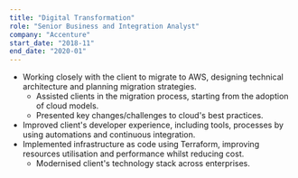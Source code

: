 ```yaml
---
title: "Digital Transformation"
role: "Senior Business and Integration Analyst"
company: "Accenture"
start_date: "2018-11"
end_date: "2020-01"
---
```


- Working closely with the client to migrate to AWS, designing technical architecture and planning migration strategies.
  - Assisted clients in the migration process, starting from the adoption of cloud models.
  - Presented key changes/challenges to cloud's best practices.
- Improved client's developer experience, including tools, processes by using automations and continuous integration.
- Implemented infrastructure as code using Terraform, improving resources utilisation and performance whilst reducing cost.
  - Modernised client's technology stack across enterprises.

